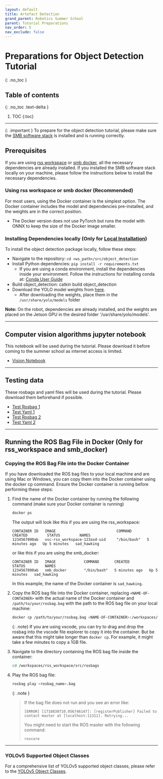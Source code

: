 ```yaml
---
layout: default
title: Artefact Detection
grand_parent: Robotics Summer School
parent: Tutorial Preparations
nav_order: 5
nav_exclude: false
---
```


# Preparations for Object Detection Tutorial
{: .no_toc }

## Table of contents
{: .no_toc .text-delta }

1. TOC
{:toc}

---

{: .important }
To prepare for the object detection tutorial, please make sure the [SMB software stack](../../installation/index.md) is installed and is running correctly.

## Prerequisites
If you are using [rss workspace](../../installation/rss-workspace.md) or [smb docker](../../installation/smb-docker.md), all the necessary dependencies are already installed. If you installed the SMB software stack locally on your machine, please follow the instructions below to install the necessary dependencies.

### Using rss workspace or smb docker (Recommended)
For most users, using the Docker container is the simplest option. The Docker container includes the model and dependencies pre-installed, and the weights are in the correct position. 

- The Docker version does not use PyTorch but runs the model with ONNX to keep the size of the Docker image smaller.

### Installing Dependencies locally (Only for [Local Installation](../../installation/local-installation.md))
To install the object detection package locally, follow these steps:

- Navigate to the repository: `cd <ws_path>/src/object_detection`
- Install Python dependencies: `pip install -r requirements.txt`
  - If you are using a conda environment, install the dependencies inside your environment.
    Follow the instructions for installing conda at: [Conda User Guide](https://conda.io/projects/conda/en/latest/user-guide/tasks/manage-environments.html)
- Build object_detection: catkin build object_detection
- Download the YOLO model weights from [here](https://github.com/ultralytics/yolov5/releases/download/v6.1/yolov5l6.pt).
  - After downloading the weights, place them in the `/usr/share/yolo/models` folder

**Note:** On the robot, dependencies are already installed, and the weights are placed on the Jetson GPU in the desired folder '/usr/share/yolo/models'.

---

## Computer vision algorithms jupyter notebook
This notebook will be used during the tutorial. Please download it before coming to the summer school as internet access is limited.

- [Vision Notebook](https://polybox.ethz.ch/index.php/s/lmVgBTqDYVTiVUI)
  
---

## Testing data
These rosbags and yaml files will be used during the tutorial. Please download them beforehand if possible.

- [Test Rosbag 1](http://robotics.ethz.ch/~asl-datasets/2023_RoboticsSummerSchool_testing_data/2023-06-16-16-32-34_smb263.bag)
- [Test Yaml 1](http://robotics.ethz.ch/~asl-datasets/2023_RoboticsSummerSchool_testing_data/2023-06-16-16-32-34.yaml)
- [Test Rosbag 2](http://robotics.ethz.ch/~asl-datasets/2023_RoboticsSummerSchool_testing_data/2023-06-16-16-37-44_smb263.bag)
- [Test Yaml 2](http://robotics.ethz.ch/~asl-datasets/2023_RoboticsSummerSchool_testing_data/2023-06-16-16-37-44.yaml)

---

## Running the ROS Bag File in Docker (Only for rss_workspace and smb_docker)

### Copying the ROS Bag File into the Docker Container

If you have downloaded the ROS bag files to your local machine and are using Mac or Windows, you can copy them into the Docker container using the docker cp command. Ensure the Docker container is running before performing these steps:

1. Find the name of the Docker container by running the following command (make sure your Docker container is running)

   ```bash
   docker ps
   ```

   The output will look like this if you are using the rss_workspace:
   ```
   CONTAINER ID   IMAGE                            COMMAND       CREATED         STATUS         NAMES
   1234567890ab   vsc-rss_workspace-123asd-uid     "/bin/bash"   5 minutes ago   Up 5 minutes   sad_hawking
   ```
   
   or like this if you are using the smb_docker:
   ```
   CONTAINER ID   IMAGE             COMMAND       CREATED         STATUS         NAMES
   1234567890ab   smb_docker        "/bin/bash"   5 minutes ago   Up 5 minutes   sad_hawking
   ```

   In this example, the name of the Docker container is `sad_hawking`.

2. Copy the ROS bag file into the Docker container, replacing `<NAME-OF-CONTAINER>` with the actual name of the Docker container and `/path/to/your/rosbag.bag` with the path to the ROS bag file on your local machine:

   ```bash
   docker cp /path/to/your/rosbag.bag <NAME-OF-CONTAINER>:/workspaces/rss_workspace/src/rosbags/
   ```

   {: .note}
   If you are using vscode, you can try to drag and drop the rosbag into the vscode file explorer to copy it into the container. But be aware that this might take longer than `docker cp`. For example, it might take a few minutes to copy a 1GB file.

3. Navigate to the directory containing the ROS bag file inside the container:

   ```bash
   cd /workspaces/rss_workspace/src/rosbags
   ```

4. Play the ROS bag file:

   ```bash
   rosbag play <rosbag_name>.bag
   ```

   {: .note }
   > If the bag file does not run and you see an error like:
   >
   > ```
   > [ERROR] [1718830710.056746147]: [registerPublisher] Failed to contact master at [localhost:11311]. Retrying...
   > ```
   > You might need to start the ROS master with the following command:
   > ```
   > roscore
   > ```

---

### YOLOv5 Supported Object Classes
For a comprehensive list of YOLOv5 supported object classes, please refer to the [YOLOv5 Object Classes](https://github.com/ultralytics/yolov5/blob/master/data/coco128.yaml).



